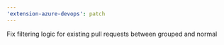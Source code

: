 ```yaml
---
'extension-azure-devops': patch
---
```


Fix filtering logic for existing pull requests between grouped and normal
